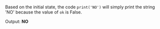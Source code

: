 Based on the initial state, the code `print('NO')` will simply print the string 'NO' because the value of `ok` is False.

Output: **NO**